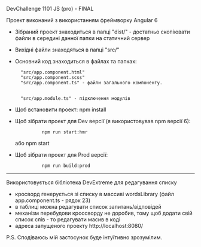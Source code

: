 <p>DevChallenge 1101 JS (pro) - FINAL</p>

Проект виконаний з використанням фреймворку Angular 6

- Зібраний проект знаходиться в папці "dist/" - достатньо скопіювати файли в середині данної папки на статичний сервер
- Вихідні файли знаходяться в папці "src/"
- Основний код знаходиться в файлах та папках: 

        "src/app.component.html"
        "src/app.component.scss"
        "src/app.component.ts" - файли загального компоненту.


        "src/app.module.ts" - підключення модулів


- Щоб встановити проект: 
        npm install

- Щоб зібрати проект для Dev версії (я використовував npm версії 6):

                npm run start:hmr
    або
                npm start

- Щоб зібрати проект для Prod версії:

                npm run build:prod


***************************************************************

Використовується бібліотека DevExtreme для редагування списку

- кросворд генерується зі списку в массиві wordsLibrary (файл app.component.ts - рядок 23)
- в таблиці можна редагувати список запитань/відповідей
- механізм перебудови кроссворду не доробив, тому щоб додати свій список слів - то редагувати масив в коді
- адреса запущеного проекту http://localhost:8080/

P.S. Сподіваюсь мій застосунок буде інтуїтивно зрозумілим.